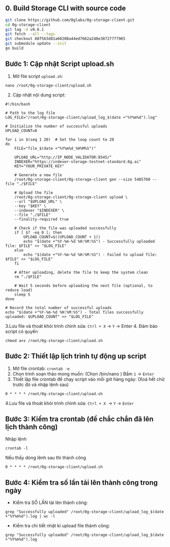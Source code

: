 
## 0. Build Storage CLI with source code
 ```bash
git clone https://github.com/0glabs/0g-storage-client.git
cd 0g-storage-client
git tag -d v0.6.1
git fetch --all --tags
git checkout 88f563d81a60208a44ed7662a240e307277f7965
git submodule update --init
go build
 ```

## Bước 1: Cập nhật Script upload.sh ##
1. Mở file script `upload.sh`:
```
nano /root/0g-storage-client/upload.sh
```
2. Cập nhật nội dung script:
```
#!/bin/bash

# Path to the log file
LOG_FILE="/root/0g-storage-client/upload_log_$(date +"%Y%m%d").log"

# Initialize the number of successful uploads
UPLOAD_COUNT=0

for i in $(seq 1 20)  # Set the loop count to 20
do
    FILE="file_$(date +"%Y%m%d_%H%M%S")"

    UPLOAD_URL="http://IP_NODE_VALIDATOR:8545/"
    INDEXER="https://indexer-storage-testnet-standard.0g.ai"
    KEY="YOUR_PRIVATE_KEY"

    # Generate a new file
    /root/0g-storage-client/0g-storage-client gen --size 5485760 --file "./$FILE"

    # Upload the file
    /root/0g-storage-client/0g-storage-client upload \
    --url "$UPLOAD_URL" \
    --key "$KEY" \
    --indexer "$INDEXER" \
    --file "./$FILE"
    --finality-required true

    # Check if the file was uploaded successfully
    if [ $? -eq 0 ]; then
        UPLOAD_COUNT=$((UPLOAD_COUNT + 1))
        echo "$(date +"%Y-%m-%d %H:%M:%S") - Successfully uploaded file: $FILE" >> "$LOG_FILE"
    else
        echo "$(date +"%Y-%m-%d %H:%M:%S") - Failed to upload file: $FILE" >> "$LOG_FILE"
    fi

    # After uploading, delete the file to keep the system clean
    rm "./$FILE"

    # Wait 5 seconds before uploading the next file (optional, to reduce load)
    sleep 5
done

# Record the total number of successful uploads
echo "$(date +"%Y-%m-%d %H:%M:%S") - Total files successfully uploaded: $UPLOAD_COUNT" >> "$LOG_FILE"
```
3.Lưu file và thoát khỏi trình chỉnh sửa: `Ctrl + X` ->  `Y` -> Enter
4. Đảm bảo script có quyền
```
chmod a+x /root/0g-storage-client/upload.sh
```

## Bước 2: Thiết lập lịch trình  tự động up script ##
1. Mở file crontab:
```crontab -e```
2. Chọn trình soạn thảo mong muốn: 
(Chọn /bin/nano ) Bấm `1` -> `Enter`
3. Thiết lập file crontab để chạy script vào mỗi giờ hàng ngày:
(Xoá hết chữ  trước đó và nhập lệnh sau)
```
0 * * * * /root/0g-storage-client/upload.sh
```
4.Lưu file và thoát khỏi trình chỉnh sửa: `Ctrl + X `->  `Y` -> `Enter`
## Bước 3: Kiểm tra crontab (để chắc chắn đã lên lịch thành công) ##
Nhập lệnh 
```
crontab -l
```
Nếu thấy dòng lênh sau thì thành công 
```
0 * * * * /root/0g-storage-client/upload.sh
```
## Bước 4: Kiểm tra số lần tải lên thành công trong ngày ##
- Kiểm tra SỐ LẦN tải lên thành công: 
```
grep "Successfully uploaded" /root/0g-storage-client/upload_log_$(date +"%Y%m%d").log | wc -l
```
- Kiểm tra chi tiết nhật kí upload file thành công:
```
grep "Successfully uploaded" /root/0g-storage-client/upload_log_$(date +"%Y%m%d").log
```




   
